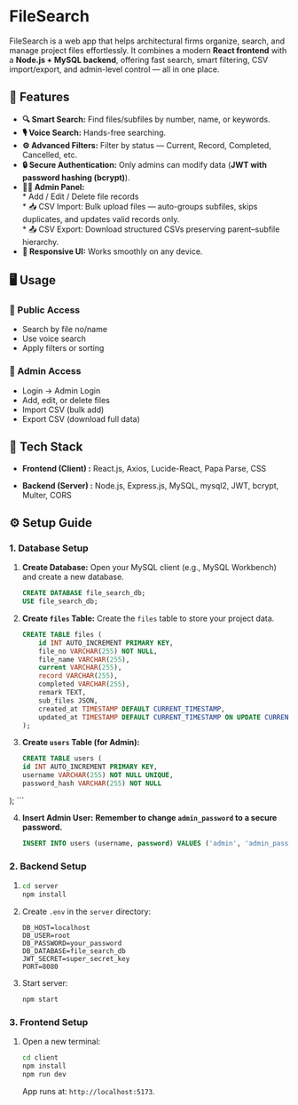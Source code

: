 # FileSearch

FileSearch is a web app that helps architectural firms organize, search, and manage project files effortlessly.
It combines a modern **React frontend** with a **Node.js + MySQL backend**, offering fast search, smart filtering, CSV import/export, and admin-level control — all in one place.

## 🚀 Features

* **🔍 Smart Search:** Find files/subfiles by number, name, or keywords.
* **🎙️ Voice Search:** Hands-free searching.
* **⚙️ Advanced Filters:** Filter by status — Current, Record, Completed, Cancelled, etc.
* **🔒 Secure Authentication:** Only admins can modify data (**JWT with password hashing (bcrypt)**).
* **🧑‍💼 Admin Panel:**<br>
       * Add / Edit / Delete file records<br>
       * 📥 CSV Import: Bulk upload files — auto-groups subfiles, skips duplicates, and updates valid records only.<br>
       * 📤 CSV Export: Download structured CSVs preserving parent–subfile hierarchy.
* **📱 Responsive UI:** Works smoothly on any device.

## 🖥️ Usage

### 🔹 Public Access
* Search by file no/name
* Use voice search
* Apply filters or sorting

### 🔹 Admin Access
* Login → Admin Login
* Add, edit, or delete files
* Import CSV (bulk add)
* Export CSV (download full data)

  
## 🧩 Tech Stack

* **Frontend (Client) :** React.js, Axios, Lucide-React, Papa Parse, CSS

* **Backend (Server) :** Node.js, Express.js, MySQL, mysql2, JWT, bcrypt, Multer, CORS

## ⚙️ Setup Guide

### 1. Database Setup

1.  **Create Database:**
    Open your MySQL client (e.g., MySQL Workbench) and create a new database.
    ```sql
    CREATE DATABASE file_search_db;
    USE file_search_db;
    ```

2.  **Create `files` Table:**
    Create the `files` table to store your project data.
    ```sql
    CREATE TABLE files (
        id INT AUTO_INCREMENT PRIMARY KEY,
        file_no VARCHAR(255) NOT NULL,
        file_name VARCHAR(255),
        current VARCHAR(255),
        record VARCHAR(255),
        completed VARCHAR(255),
        remark TEXT,
        sub_files JSON,
        created_at TIMESTAMP DEFAULT CURRENT_TIMESTAMP,
        updated_at TIMESTAMP DEFAULT CURRENT_TIMESTAMP ON UPDATE CURRENT_TIMESTAMP
    );
    ```

3.  **Create `users` Table (for Admin):**
    ```sql
    CREATE TABLE users (
    id INT AUTO_INCREMENT PRIMARY KEY,
    username VARCHAR(255) NOT NULL UNIQUE,
    password_hash VARCHAR(255) NOT NULL 
   );
    ```

4.  **Insert Admin User:**
    **Remember to change `admin_password` to a secure password.** 
    ```sql
    INSERT INTO users (username, password) VALUES ('admin', 'admin_password');
    ```

### 2. Backend Setup 

1.
    ```bash
    cd server
    npm install
    ```

2.  Create `.env` in the `server` directory:
    ```
    DB_HOST=localhost
    DB_USER=root
    DB_PASSWORD=your_password
    DB_DATABASE=file_search_db
    JWT_SECRET=super_secret_key
    PORT=8080
    ```

3.  Start server:
    ```bash
    npm start
    ```

### 3. Frontend Setup

1.  Open a new terminal:
    ```bash
    cd client
    npm install
    npm run dev
    ```
    App runs at: `http://localhost:5173`.
